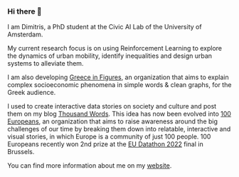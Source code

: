 ### Hi there 👋

I am Dimitris, a PhD student at the Civic AI Lab of the University of Amsterdam.

My current research focus is on using Reinforcement Learning to explore the dynamics of urban mobility, identify inequalities and design urban systems to alleviate them.

I am also developing [Greece in Figures](http://greeceinfigures.com/), an organization that aims to explain complex socioeconomic phenomena in simple words & clean graphs, for the Greek audience.

I used to create interactive data stories on society and culture and post them on my blog [Thousand Words](https://www.thousandwords.gr/).
This idea has now been evolved into [100 Europeans](https://www.100europeans.org/), an organization that aims to raise awareness around the big challenges of our time by breaking them down into relatable, interactive and visual stories, in which Europe is a community of just 100 people. 100 Europeans recently won 2nd prize at the [EU Datathon 2022](https://op.europa.eu/en/web/eudatathon) final in Brussels. 

You can find more information about me on my [website](https://dimichai.github.io/).

<!--
**dimichai/dimichai** is a ✨ _special_ ✨ repository because its `README.md` (this file) appears on your GitHub profile.

Here are some ideas to get you started:

- 🔭 I’m currently working on ...
- 🌱 I’m currently learning ...
- 👯 I’m looking to collaborate on ...
- 🤔 I’m looking for help with ...
- 💬 Ask me about ...
- 📫 How to reach me: ...
- 😄 Pronouns: ...
- ⚡ Fun fact: ...
-->

